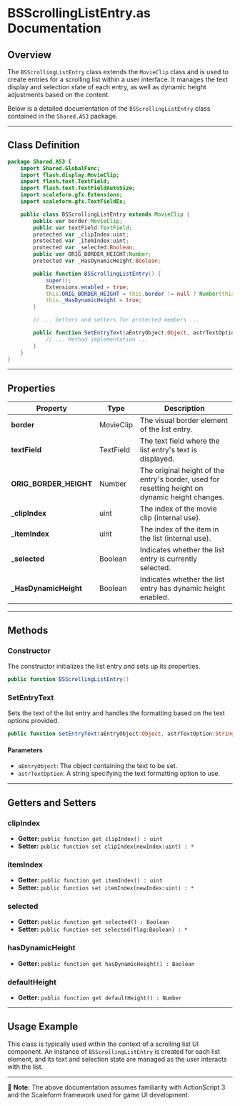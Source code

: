 # BSScrollingListEntry.as Documentation

## Overview

The `BSScrollingListEntry` class extends the `MovieClip` class and is used to create entries for a scrolling list within a user interface.
It manages the text display and selection state of each entry, as well as dynamic height adjustments based on the content.

Below is a detailed documentation of the `BSScrollingListEntry` class contained in the `Shared.AS3` package.

---

## Class Definition

```actionscript
package Shared.AS3 {
    import Shared.GlobalFunc;
    import flash.display.MovieClip;
    import flash.text.TextField;
    import flash.text.TextFieldAutoSize;
    import scaleform.gfx.Extensions;
    import scaleform.gfx.TextFieldEx;

    public class BSScrollingListEntry extends MovieClip {
        public var border:MovieClip;
        public var textField:TextField;
        protected var _clipIndex:uint;
        protected var _itemIndex:uint;
        protected var _selected:Boolean;
        public var ORIG_BORDER_HEIGHT:Number;
        protected var _HasDynamicHeight:Boolean;

        public function BSScrollingListEntry() {
            super();
            Extensions.enabled = true;
            this.ORIG_BORDER_HEIGHT = this.border != null ? Number(this.border.height) : Number(0);
            this._HasDynamicHeight = true;
        }

        // ... Getters and setters for protected members ...

        public function SetEntryText(aEntryObject:Object, astrTextOption:String) : * {
            // ... Method implementation ...
        }
    }
}
```

---

## Properties

| Property              | Type           | Description                                                                                      |
|-----------------------|----------------|--------------------------------------------------------------------------------------------------|
| **border**            | MovieClip      | The visual border element of the list entry.                                                      |
| **textField**         | TextField      | The text field where the list entry's text is displayed.                                          |
| **ORIG_BORDER_HEIGHT**| Number         | The original height of the entry's border, used for resetting height on dynamic height changes.   |
| **_clipIndex**        | uint           | The index of the movie clip (internal use).                                                       |
| **_itemIndex**        | uint           | The index of the item in the list (internal use).                                                 |
| **_selected**         | Boolean        | Indicates whether the list entry is currently selected.                                           |
| **_HasDynamicHeight** | Boolean        | Indicates whether the list entry has dynamic height enabled.                                      |

---

## Methods

### Constructor

The constructor initializes the list entry and sets up its properties.

```actionscript
public function BSScrollingListEntry()
```

### SetEntryText

Sets the text of the list entry and handles the formatting based on the text options provided.

```actionscript
public function SetEntryText(aEntryObject:Object, astrTextOption:String): *
```

#### Parameters
- `aEntryObject`: The object containing the text to be set.
- `astrTextOption`: A string specifying the text formatting option to use.

---

## Getters and Setters

### clipIndex
- **Getter:** `public function get clipIndex() : uint`
- **Setter:** `public function set clipIndex(newIndex:uint) : *`

### itemIndex
- **Getter:** `public function get itemIndex() : uint`
- **Setter:** `public function set itemIndex(newIndex:uint) : *`

### selected
- **Getter:** `public function get selected() : Boolean`
- **Setter:** `public function set selected(flag:Boolean) : *`

### hasDynamicHeight
- **Getter:** `public function get hasDynamicHeight() : Boolean`

### defaultHeight
- **Getter:** `public function get defaultHeight() : Number`

---

## Usage Example

This class is typically used within the context of a scrolling list UI component. An instance of `BSScrollingListEntry` is created for each list element, and its text and selection state are managed as the user interacts with the list.

---

📝 **Note:** The above documentation assumes familiarity with ActionScript 3 and the Scaleform framework used for game UI development.
